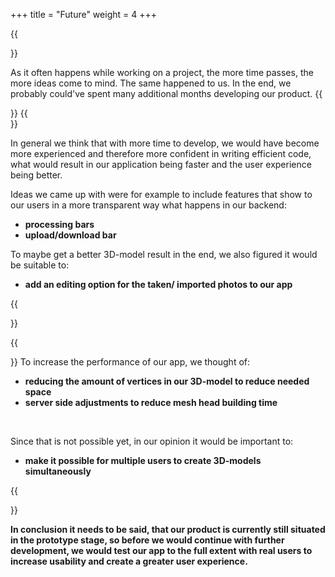 +++
title = "Future"
weight = 4
+++

{{<section title = "Many Ideas, Little Time">}}

As it often happens while working on a project, the more time passes, the more ideas come to mind. The same happened to us. In the end, we probably could've spent many additional months developing our product. 
{{</section>}}
{{<section title="Short-term Goals">}}

In general we think that with more time to develop, we would have become more experienced and therefore more confident in writing efficient code, what would result in our application being faster and the user experience being better.
<br/>

Ideas we came up with were for example to include features that show to our users in a more transparent way what happens in our backend:

 * **processing bars**
 * **upload/download bar**


To maybe get a better 3D-model result in the end, we also figured it would be suitable to:

 * **add an editing option for the taken/ imported photos to our app**

{{</section>}}

{{<section title = "Long-term Goals">}}
To increase the performance of our app, we thought of:
	
 * **reducing the amount of vertices in our 3D-model to reduce needed space**
 * **server side adjustments to reduce mesh head building time**
 
<br/>

Since that is not possible yet, in our opinion it would be important to:

* **make it possible for multiple users to create 3D-models simultaneously**

{{</section>}}


**In conclusion it needs to be said, that our product is currently still situated in the prototype stage, so before we would continue with further development, we would test our app to the full extent with real users to increase usability and create a greater user experience.** 


